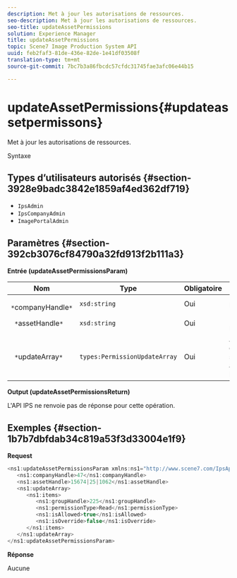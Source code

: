 ```yaml
---
description: Met à jour les autorisations de ressources.
seo-description: Met à jour les autorisations de ressources.
seo-title: updateAssetPermissions
solution: Experience Manager
title: updateAssetPermissions
topic: Scene7 Image Production System API
uuid: feb2faf3-81de-436e-82de-1e41df03508f
translation-type: tm+mt
source-git-commit: 7bc7b3a86fbcdc57cfdc31745fae3afc06e44b15

---
```



# updateAssetPermissions{#updateassetpermissons}

Met à jour les autorisations de ressources.

Syntaxe

## Types d’utilisateurs autorisés {#section-3928e9badc3842e1859af4ed362df719}

* `IpsAdmin`
* `IpsCompanyAdmin`
* `ImagePortalAdmin`

## Paramètres {#section-392cb3076cf84790a32fd913f2b111a3}

**Entrée (updateAssetPermissionsParam)**

| Nom | Type | Obligatoire | Description |
|---|---|---|---|
| ` *`companyHandle`*` | `xsd:string` | Oui |  poignée. |
| ` *`assetHandle`*` | `xsd:string` | Oui | Poignée de ressource. |
| ` *`updateArray`*` | `types:PermissionUpdateArray` | Oui | Autorisations que vous souhaitez appliquer à la ressource. |

**Output (updateAssetPermissionsReturn)**

L&#39;API IPS ne renvoie pas de réponse pour cette opération.

## Exemples {#section-1b7b7dbfdab34c819a53f3d33004e1f9}

**Request**

```java
<ns1:updateAssetPermissionsParam xmlns:ns1="http://www.scene7.com/IpsApi/xsd">
   <ns1:companyHandle>47</ns1:companyHandle>
   <ns1:assetHandle>15674|25|1062</ns1:assetHandle>
   <ns1:updateArray>
      <ns1:items>
         <ns1:groupHandle>225</ns1:groupHandle>
         <ns1:permissionType>Read</ns1:permissionType>
         <ns1:isAllowed>true</ns1:isAllowed>
         <ns1:isOverride>false</ns1:isOverride>
      </ns1:items>
   </ns1:updateArray>
</ns1:updateAssetPermissionsParam>
```

**Réponse**

Aucune
